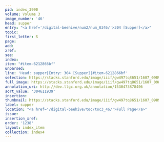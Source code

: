 ```yaml
---
pid: index_3990
volume: Volume 3
image_number: '46'
head: supper
entry: "<a href='/digital-beehive/num2/num_0346/'>304 [Supper]</a>"
topic:
first_letter: S
page:
add:
xref:
see:
index:
item: "#item-6212866bf"
unparsed:
line: 'Head: supper|Entry: 304 [Supper]|#item-6212866bf'
selection: https://stacks.stanford.edu/image/iiif/gw497tq8651/1607_0989/462,1939,405,136/full/0/default.jpg
full_image: https://stacks.stanford.edu/image/iiif/gw497tq8651/1607_0989/full/full/0/default.jpg
annotation_uri: http://dev.llgc.org.uk/annotation/1530473878406
sort_value: '304611939'
insertion:
thumbnail: https://stacks.stanford.edu/image/iiif/gw497tq8651/1607_0989/462,1939,405,136/150,/0/default.jpg
label: supper
location: "<a href='/digital-beehive/toc/toc3_46/'>Full Page</a>"
issue:
insertion_xref:
order: '1238'
layout: index_item
collection: index4
---
```

